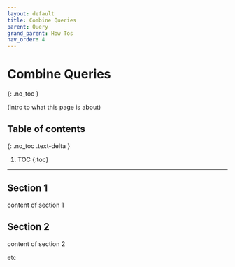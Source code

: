 ```yaml
---
layout: default
title: Combine Queries
parent: Query
grand_parent: How Tos
nav_order: 4
---
```


# Combine Queries
{: .no_toc }

(intro to what this page is about)

## Table of contents
{: .no_toc .text-delta }

1. TOC
{:toc}

---

## Section 1

content of section 1

## Section 2

content of section 2

etc
